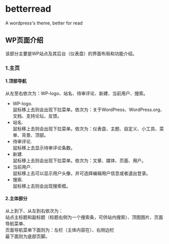 betterread
==========

A wordpress's theme, better for read

WP页面介绍
----------  
该部分主要是WP站点及其后台（仪表盘）的界面布局和功能介绍。  
### 1.主页
#### 1.顶部导航
从左至右依次为：WP-logo、站名、待审评论、新建、当前用户、搜索。
+  WP-logo.    
鼠标移上去则会出现下拉菜单。依次为：关于WordPress、WordPress.org、文档、支持论坛、反馈。
+  站名.  
鼠标移上去则会出现下拉菜单。依次为：仪表盘、主题、自定义、小工具、菜单、背景、顶部。
+  待审评论.  
鼠标移上去显示待审评论条数。
+  新建.  
鼠标移上去则会出现下拉菜单。依次为：文章、媒体、页面、用户。
+  当前用户.  
鼠标移上去可以显示用户头像，并可选择编辑用户信息或者退出登录。
+  搜索.  
鼠标移上去则会出现搜索框。  

#### 2.主体部分
从上到下、从左到右依次为：  
站点主标题和副标题（标题右侧为一个搜索条，可供站内搜索）、顶图图片、页面导航菜单、  
页面导航菜单下面则为：左栏（主体内容在）、右侧边栏  
最下面则为底部页脚。


